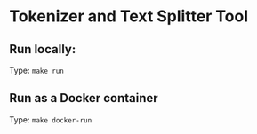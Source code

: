 # Tokenizer and Text Splitter Tool

## Run locally:

Type: `make run`

## Run as a Docker container

Type: `make docker-run`
